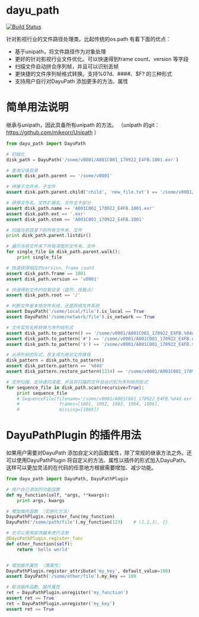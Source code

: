 # dayu_path

[![Build Status](https://travis-ci.org/phenom-films/dayu_path.svg?branch=master)](https://travis-ci.org/phenom-films/dayu_path)

针对影视行业的文件路径处理类。比起传统的os.path 有着下面的优点：

* 基于unipath，将文件路径作为对象处理
* 更好的针对影视行业文件优化。可以快速得到frame count、version 等字段
* 扫描文件自动拼合序列帧，并且可以识别丢帧
* 更快捷的文件序列帧格式转换。支持%0?d、####、$F? 的三种形式
* 支持用户自行对DayuPath 添加更多的方法、属性


# 简单用法说明

继承与unipath，因此具备所有unipath 的方法。
（unipath 的git：https://github.com/mikeorr/Unipath ）

```python
from dayu_path import DayuPath

# 初始化
disk_path = DayuPath('/some/v0001/A001C001_170922_E4FB.1001.exr')

# 查询父级目录
assert disk_path.parent == '/some/v0001'

# 拼接子文件夹、子文件
assert disk.path.parent.child('child', 'new_file.txt') == '/some/v0001/child/new_file.txt'

# 获得文件名、文件扩展名、文件主干部分
assert disk_path.name == 'A001C001_170922_E4FB.1001.exr'
assert disk.path.ext == '.exr'
assert disk_path.stem == 'A001C001_170922_E4FB.1001'

# 扫描当前目录下的所有文件夹、文件
print disk_path.parent.listdir()

# 遍历当前文件夹下所有深度的文件夹、文件
for single_file in disk_path.parent.walk():
    print single_file

# 快速获得相应的version、frame count
assert disk_path.frame == 1001
assert disk_path.version == 'v0001'

# 快速得到文件的挂载目录（盘符、挂载点）
assert disk_path.root == '/'

# 判断文件是本地文件系统，还是网络文件系统
assert DayuPath('/some/local/file').is_local == True
assert DayuPath('/some/network/file').is_network == True

# 文件实际名称转换为序列帧形式
assert disk_path.to_pattern() == '/some/v0001/A001C001_170922_E4FB.%04d.exr'
assert disk_path.to_pattern('#') == '/some/v0001/A001C001_170922_E4FB.####.exr'
assert disk_path.to_pattern('$') == '/some/v0001/A001C001_170922_E4FB.$F4.exr'

# 从序列帧的形式，恢复成为绝对文件路径
disk_pattern = disk_path.to_pattern()
assert disk_pattern.pattern == '%04d'
assert disk_pattern.restore_pattern(1234) == '/some/v0001/A001C001_170922_E4FB.1234.exr'

# 文件扫描，支持递归深度。并且将扫描的文件自动识别为序列帧的形式
for sequence_file in disk_path.scan(recursive=True):
    print sequence_file
    # SequenceFile(filename='/some/v0001/A001C001_170922_E4FB.%04d.exr'
    #               frames=[1001, 1002, 1003, 1004, 1006],
    #               missing=[1005])
```


# DayuPathPlugin 的插件用法

如果用户需要对DayuPath 添加自定义的函数属性，除了常规的继承方法之外。还可以使用DayuPathPlugin 将自定义的方法、属性以插件的形式加入DayuPath。
这样可以更加灵活的在代码的任意地方根据需要增加、减少功能。

```python
from dayu_path import DayuPath, DayuPathPlugin

# 用户自己添加的功能函数
def my_function(self, *args, **kwargs):
    print args, kwargs

# 增加插件函数 （实例化方法）
DayuPathPlugin.register_func(my_function)
DayuPath('/some/path/file').my_function(123)    # (1,2,3), {}

# 也可以使用装饰器来进行注册
@DayuPathPlugin.register_func
def other_function(self):
    return 'hello world'


# 增加插件属性 （类属性）
DayuPathPlugin.register_attribute('my_key', default_value=100)
assert DayuPath('/some/other/file').my_key == 100

# 取消插件函数、插件属性
ret = DayuPathPlugin.unregister('my_function')
assert ret == True
ret = DayuPathPlugin.unregister('my_key')
assert ret == True

```
